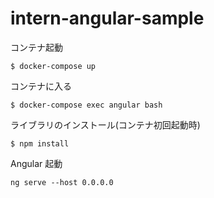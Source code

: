 # intern-angular-sample

コンテナ起動

```
$ docker-compose up
```

コンテナに入る

```
$ docker-compose exec angular bash
```

ライブラリのインストール(コンテナ初回起動時)

```
$ npm install
```

Angular 起動

```
ng serve --host 0.0.0.0
```
